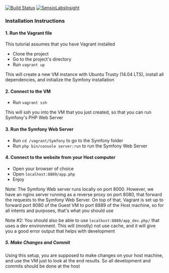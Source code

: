 [![Build Status](https://travis-ci.org/codebendercc/Neuralyzer.svg?branch=master)](https://travis-ci.org/codebendercc/Neuralyzer) [![SensioLabsInsight](https://insight.sensiolabs.com/projects/9f967040-04c6-49ba-9952-4a9997413c5f/mini.png)](https://insight.sensiolabs.com/projects/9f967040-04c6-49ba-9952-4a9997413c5f)

### Installation Instructions

#### 1. Run the Vagrant file

This tutorial assumes that you have Vagrant installed

* Clone the project
* Go to the project's directory
* Run ```vagrant up```

This will create a new VM instance with Ubuntu Trusty (14.04 LTS), install all dependencies, and initialize the Symfony installation

#### 2. Connect to the VM

* Run ```vagrant ssh```

This will ssh you into the VM that you just created, so that you can run Symfony's PHP Web Server

#### 3. Run the Symfony Web Server

* Run ```cd /vagrant/Symfony``` to go to the Symfony folder
* Run ```php bin/console server:run``` to run the Symfony Web Server


#### 4. Connect to the website from your Host computer

* Open your browser of choice
* Open ```localhost:8889/app.php```
* Enjoy


Note: The Symfony Web server runs locally on port 8000. However, we have an nginx server running as a reverse proxy on port 8080, that forward the requests to the Symfony Web Server. On top of that, Vagrant is set up to forward port 8080 of the Guest VM to port 8889 of the Host machine, so for all intents and purposes, that's what you should use

Note #2: You should also be able to use ```localhost:8889/app_dev.php/``` that uses a dev environment. This will (mostly) not use cache, and it will give you a good error output that helps with development

##### 5. Make Changes and Commit

Using this setup, you are supposed to make changes on your host machine, and use the VM just to look at the end results. So all development and commits should be done at the host
